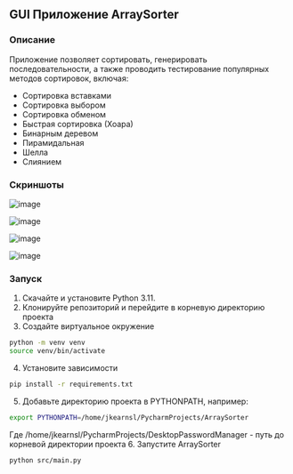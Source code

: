 ## GUI Приложение ArraySorter

### Описание

Приложение позволяет сортировать, генерировать последовательности, а также
проводить тестирование популярных методов сортировок, включая:

* Сортировка вставками
* Сортировка выбором
* Сортировка обменом
* Быстрая сортировка (Хоара)
* Бинарным деревом
* Пирамидальная
* Шелла
* Слиянием

### Скриншоты
![image](https://github.com/user-attachments/assets/dfa051ee-919d-4557-9ac2-7c231beb7f02)

![image](https://github.com/user-attachments/assets/900bbe99-6347-47d4-9ec4-5da25df1b56d)

![image](https://github.com/user-attachments/assets/66c2c1ca-b5b0-498f-a230-73e9c41104ef)

![image](https://github.com/user-attachments/assets/50206424-0af2-4dd7-8db5-1da1d01cfd3c)



### Запуск

1. Скачайте и установите Python 3.11.
2. Клонируйте репозиторий и перейдите в корневую директорию проекта
3. Создайте виртуальное окружение
```bash
python -m venv venv
source venv/bin/activate
```
4. Установите зависимости
```bash
pip install -r requirements.txt
```
5. Добавьте директорию проекта в PYTHONPATH, например:
```bash
export PYTHONPATH=/home/jkearnsl/PycharmProjects/ArraySorter
```
Где /home/jkearnsl/PycharmProjects/DesktopPasswordManager - путь до корневой директории проекта 
6. Запустите ArraySorter
```bash
python src/main.py
```
